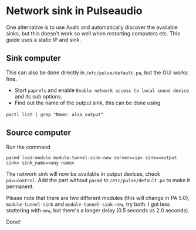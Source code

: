 Network sink in Pulseaudio
=============================================

One alternative is to use Avahi and automatically discover
the available sinks, but this doesn't work so well when
restarting computers etc. This guide uses a static IP and sink.

Sink computer
-------------
This can also be done directly in ```/etc/pulse/default.pa```, but 
the GUI works fine.

* Start ```paprefs``` and enable ```Enable network access to local sound device``` 
and its sub options.
* Find out the name of the output sink, this can be done using 

```pactl list | grep "Name: alsa_output"```.

Source computer
---------------
Run the command

```pacmd load-module module-tunnel-sink-new server=<ip> sink=<output sink> sink_name=<any name>```

The network sink will now be available in output devices, check ```pavucontrol```. 
Add the part without ```pacmd``` to ```/etc/pulse/default.pa``` to make it permanent.

Please note that there are two different modules (this will change in PA 5.0), ```module-tunnel-sink```
and ```module-tunnel-sink-new```, try both. I got less stuttering with ```new```, but there's
a longer delay (0.5 seconds vs 2.0 seconds).

Done!
